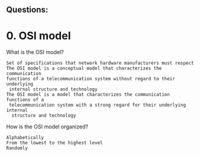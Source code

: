 ## Questions:

# 0. OSI model

What is the OSI model?

    Set of specifications that network hardware manufacturers must respect
    The OSI model is a conceptual model that characterizes the communication
    functions of a telecommunication system without regard to their underlying
     internal structure and technology
    The OSI model is a model that characterizes the communication functions of a
     telecommunication system with a strong regard for their underlying internal
      structure and technology

How is the OSI model organized?

    Alphabetically
    From the lowest to the highest level
    Randomly
